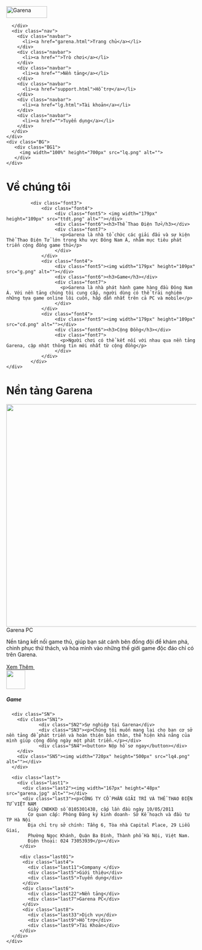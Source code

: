 
<!DOCTYPE html>
<html lang="en">
<head>
  <meta charset="UTF-8">
  <meta name="viewport" content="width=device-width, initial-scale=1.0">
  <title> Garena </title>
  <link rel="stylesheet" href="garena.css">
</head>
<body>
    <div class="top"> 
      <div class="logo">
        <a href="garena.html"><img  width="108px" height="31px" src="garena.jpg" alt="Garena"></a>
        
      </div>
      <div class="nav">
        <div class="navbar">
          <li><a href="garena.html">Trang chủ</a></li>
        </div>
        <div class="navbar">
          <li><a href="">Trò chơi</a></li>
        </div>
        <div class="navbar">
          <li><a href="">Nền tảng</a></li>
        </div>
        <div class="navbar">
          <li><a href="support.html">Hỗ trợ</a></li>
        </div>
        <div class="navbar">
          <li><a href="lg.html">Tài khoản</a></li>
        </div>
        <div class="navbar">
          <li><a href="">Tuyển dụng</a></li>
        </div>
      </div>
    </div>
    <div class="BG">
       <div class="BG1">
         <img width="100%" height="700px" src="lq.png" alt="">
       </div>
    </div>
   <div class="font">
    <div class="font1">
             <div class="font2">
                  <h1> Về chúng tôi </h1>
             </div>

             <div class="font3">
                 <div class="font4">
                      <div class="font5"> <img width="179px" height="109px" src="ttdt.png" alt=""></div>
                      <div class="font6"><h3>Thể Thao Điện Tử</h3></div>
                      <div class="font7"> 
                        <p>Garena là nhà tổ chức các giải đấu và sự kiện Thể Thao Điện Tử lớn trong khu vực Đông Nam Á, nhằm mục tiêu phát triển cộng đồng game thủ</p>
                      </div>
                 </div>
                 <div class="font4">
                      <div class="font5"><img width="179px" height="109px"  src="g.png" alt=""></div>
                      <div class="font6"><h3>Game</h3></div>
                      <div class="font7">
                        <p>Garena là nhà phát hành game hàng đầu Đông Nam Á. Với nền tảng chúng tôi cung cấp, người dùng có thể trải nghiệm những tựa game online lôi cuốn, hấp dẫn nhất trên cả PC và mobile</p>
                      </div>
                 </div>
                 <div class="font4">
                      <div class="font5"><img width="179px" height="109px"  src="cd.png" alt=""></div>
                      <div class="font6"><h3>Cộng Đồng</h3></div>
                      <div class="font7">
                        <p>Người chơi có thể kết nối với nhau qua nền tảng Garena, cập nhật thông tin mới nhất từ cộng đồng</p>
                      </div>
                 </div>
             </div>
    </div>
   </div> 
    
   <div class="BG2">
    <div class="game">
        <h1></h1>
    </div>
   </div>

   <div class="bi">
      <div class="bi0">
        <div class="bi01"><h1>Nền tảng Garena</h1></div>
      </div>
      <div class="b2">
      <div class="b3"><img width="840px" height="590px" src="lq3.png" alt=""></div>
      <div class="b4">
         <div class="b5">Garena PC</div>
         <div class="b6"><p>Nền tảng kết nối game thủ, giúp bạn sát cánh bên đồng đội để khám phá, chinh phục thử thách, và hòa mình vào những thế giới game độc đáo chỉ có trên Garena.</p></div>
         <div class="b7"><a href="">Xem Thêm <img width="16px" height="16px" src="xemthem.png" alt=""></a></div>
         <div class="b8"><img width="50px" height= "50px"  src="gameicon.png" alt=""></div>
         <div class="b9"><h5>Game</h5></div>
        </div>
       </div>
      </div>


      <div class="SN">
        <div class="SN1">
                <div class="SN2">Sự nghiệp tại Garena</div>
                <div class="SN3"><p>Chúng tôi muốn mang lại cho bạn cơ sở nền tảng để phát triển và hoàn thiện bản thân, thể hiện khả năng của mình giúp cộng đồng ngày một phát triển.</p></div>
                <div class="SN4"><button> Nộp hồ sơ ngay</button></div>  
        </div>
        <div class="SN5"><img width="720px" height="500px" src="lq4.png" alt=""></div>
      </div>

      <div class="last">
        <div class="last1">
          <div class="last2"><img width="167px" height="48px" src="garena.jpg" alt=""></div>
          <div class="last3"><p>CÔNG TY CỔ PHẦN GIẢI TRÍ VÀ THỂ THAO ĐIỆN TỬ VIỆT NAM
            Giấy CNĐKKD số 0105301438, cấp lần đầu ngày 10/05/2011
            Cơ quan cấp: Phòng Đăng ký kinh doanh- Sở Kế hoạch và đầu tư TP Hà Nội
            Địa chỉ trụ sở chính: Tầng 6, Tòa nhà Capital Place, 29 Liễu Giai,
            Phường Ngọc Khánh, Quận Ba Đình, Thành phố Hà Nội, Việt Nam.
            Điện thoại: 024 73053939</p></div>
         </div>

         <div class="last01">
          <div class="last4">
            <div class="last11">Company </div>
            <div class="last5">Giới thiệu</div>
            <div class="last5">Tuyển dụng</div>
          </div>
          <div class="last6">
            <div class="last22">Nền tảng</div>
            <div class="last7">Garena PC</div>
          </div>
          <div class="last8">
            <div class="last33">Dịch vụ</div>
            <div class="last9">Hỗ trợ</div>
            <div class="last9">Tài Khoản</div>
         </div>
      </div>
    </div>

</body>
</html>
